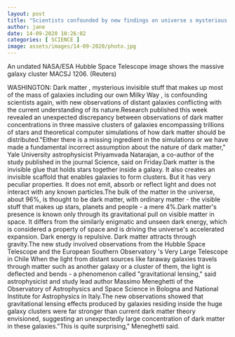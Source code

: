```yaml
---
layout: post
title: "Scientists confounded by new findings on universe s mysterious dark matter"
author: jane 
date: 14-09-2020 10:26:02 
categories: [ SCIENCE ] 
image: assets/images/14-09-2020/photo.jpg
---
```

An undated NASA/ESA Hubble Space Telescope image shows the massive galaxy cluster MACSJ 1206. (Reuters)

WASHINGTON: Dark matter , mysterious invisible stuff that makes up most of the mass of galaxies including our own Milky Way , is confounding scientists again, with new observations of distant galaxies conflicting with the current understanding of its nature.Research published this week revealed an unexpected discrepancy between observations of dark matter concentrations in three massive clusters of galaxies encompassing trillions of stars and theoretical computer simulations of how dark matter should be distributed."Either there is a missing ingredient in the simulations or we have made a fundamental incorrect assumption about the nature of dark matter," Yale University astrophysicist Priyamvada Natarajan, a co-author of the study published in the journal Science, said on Friday.Dark matter is the invisible glue that holds stars together inside a galaxy. It also creates an invisible scaffold that enables galaxies to form clusters. But it has very peculiar properties. It does not emit, absorb or reflect light and does not interact with any known particles.The bulk of the matter in the universe, about 96%, is thought to be dark matter, with ordinary matter - the visible stuff that makes up stars, planets and people - a mere 4%.Dark matter's presence is known only through its gravitational pull on visible matter in space. It differs from the similarly enigmatic and unseen dark energy, which is considered a property of space and is driving the universe's accelerated expansion. Dark energy is repulsive. Dark matter attracts through gravity.The new study involved observations from the Hubble Space Telescope and the European Southern Observatory 's Very Large Telescope in Chile When the light from distant sources like faraway galaxies travels through matter such as another galaxy or a cluster of them, the light is deflected and bends - a phenomenon called "gravitational lensing," said astrophysicist and study lead author Massimo Meneghetti of the Observatory of Astrophysics and Space Science in Bologna and National Institute for Astrophysics in Italy.The new observations showed that gravitational lensing effects produced by galaxies residing inside the huge galaxy clusters were far stronger than current dark matter theory envisioned, suggesting an unexpectedly large concentration of dark matter in these galaxies."This is quite surprising," Meneghetti said.